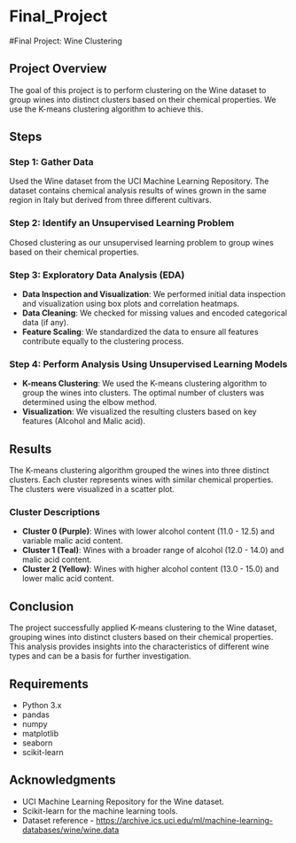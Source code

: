 # Final_Project
#Final Project: Wine Clustering

## Project Overview

The goal of this project is to perform clustering on the Wine dataset to group wines into distinct clusters based on their chemical properties. We use the K-means clustering algorithm to achieve this.

## Steps

### Step 1: Gather Data

Used the Wine dataset from the UCI Machine Learning Repository. The dataset contains chemical analysis results of wines grown in the same region in Italy but derived from three different cultivars.

### Step 2: Identify an Unsupervised Learning Problem

Chosed clustering as our unsupervised learning problem to group wines based on their chemical properties.

### Step 3: Exploratory Data Analysis (EDA)

- **Data Inspection and Visualization**: We performed initial data inspection and visualization using box plots and correlation heatmaps.
- **Data Cleaning**: We checked for missing values and encoded categorical data (if any).
- **Feature Scaling**: We standardized the data to ensure all features contribute equally to the clustering process.

### Step 4: Perform Analysis Using Unsupervised Learning Models

- **K-means Clustering**: We used the K-means clustering algorithm to group the wines into clusters. The optimal number of clusters was determined using the elbow method.
- **Visualization**: We visualized the resulting clusters based on key features (Alcohol and Malic acid).

## Results

The K-means clustering algorithm grouped the wines into three distinct clusters. Each cluster represents wines with similar chemical properties. The clusters were visualized in a scatter plot.

### Cluster Descriptions

- **Cluster 0 (Purple)**: Wines with lower alcohol content (11.0 - 12.5) and variable malic acid content.
- **Cluster 1 (Teal)**: Wines with a broader range of alcohol (12.0 - 14.0) and malic acid content.
- **Cluster 2 (Yellow)**: Wines with higher alcohol content (13.0 - 15.0) and lower malic acid content.

## Conclusion

The project successfully applied K-means clustering to the Wine dataset, grouping wines into distinct clusters based on their chemical properties. This analysis provides insights into the characteristics of different wine types and can be a basis for further investigation.

## Requirements

- Python 3.x
- pandas
- numpy
- matplotlib
- seaborn
- scikit-learn

## Acknowledgments

- UCI Machine Learning Repository for the Wine dataset.
- Scikit-learn for the machine learning tools.
- Dataset reference - https://archive.ics.uci.edu/ml/machine-learning-databases/wine/wine.data
